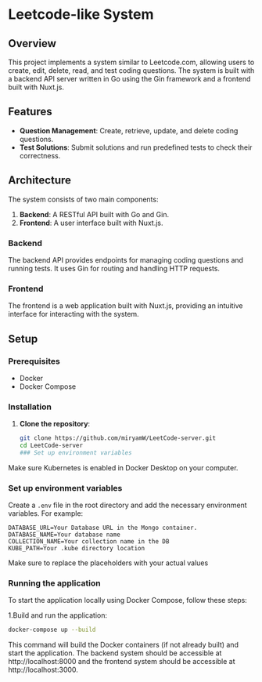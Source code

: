 # Leetcode-like System

## Overview

This project implements a system similar to Leetcode.com, allowing users to create, edit, delete, read, and test coding questions. The system is built with a backend API server written in Go using the Gin framework and a frontend built with Nuxt.js.

## Features

- **Question Management**: Create, retrieve, update, and delete coding questions.
- **Test Solutions**: Submit solutions and run predefined tests to check their correctness.

## Architecture

The system consists of two main components:
1. **Backend**: A RESTful API built with Go and Gin.
2. **Frontend**: A user interface built with Nuxt.js.

### Backend

The backend API provides endpoints for managing coding questions and running tests. It uses Gin for routing and handling HTTP requests.

### Frontend

The frontend is a web application built with Nuxt.js, providing an intuitive interface for interacting with the system.

## Setup

### Prerequisites

- Docker
- Docker Compose

### Installation

1. **Clone the repository**:
   ```sh
   git clone https://github.com/miryamW/LeetCode-server.git
   cd LeetCode-server
   ### Set up environment variables
   
Make sure Kubernetes is enabled in Docker Desktop on your computer.

### Set up environment variables

Create a `.env` file in the root directory and add the necessary environment variables. For example:

```env
DATABASE_URL=Your Database URL in the Mongo container.
DATABASE_NAME=Your database name
COLLECTION_NAME=Your collection name in the DB
KUBE_PATH=Your .kube directory location
```
Make sure to replace the placeholders with your actual values
### Running the application
To start the application locally using Docker Compose, follow these steps:

1.Build and run the application:
 ```sh
docker-compose up --build
```
This command will build the Docker containers (if not already built) and start the application. The backend
system should be accessible at http://localhost:8000 and the frontend system should be accessible at http://localhost:3000.

